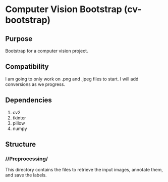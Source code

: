 # Computer Vision Bootstrap (cv-bootstrap)

## Purpose
Bootstrap for a computer vision project.

## Compatibility
I am going to only work on .png and .jpeg files to start. I will add conversions as we progress.

## Dependencies
1. cv2
2. tkinter
3. pillow
4. numpy


## Structure
### //Preprocessing/
This directory contains the files to retrieve the input images, annotate them, and save the labels.
